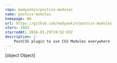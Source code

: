 ```yaml
---
repo: madyankin/postcss-modules
name: postcss-modules
homepage: NA
url: https://github.com/madyankin/postcss-modules
stars: 1603
starredAt: 2016-01-29T19:52:03Z
description: |-
    PostCSS plugin to use CSS Modules everywhere
---
```


[object Object]
